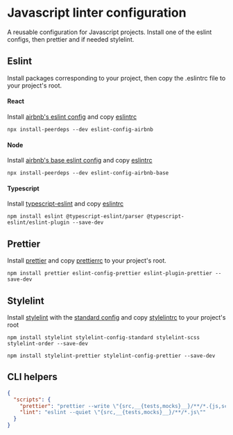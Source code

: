 # Javascript linter configuration

A reusable configuration for Javascript projects. Install one of the eslint configs, then prettier and if needed stylelint.

## Eslint

Install packages corresponding to your project, then copy the .eslintrc file to your project's root.

#### React

Install [airbnb's eslint config](https://www.npmjs.com/package/eslint-config-airbnb) and copy [eslintrc](react/.eslintrc)

```
npx install-peerdeps --dev eslint-config-airbnb
```

#### Node

Install [airbnb's base eslint config](https://www.npmjs.com/package/eslint-config-airbnb-base) and copy [eslintrc](node/.eslintrc)

```
npx install-peerdeps --dev eslint-config-airbnb-base
```

#### Typescript

Install [typescript-eslint](https://github.com/typescript-eslint/typescript-eslint) and copy [eslintrc](typescript/.eslintrc)
```
npm install eslint @typescript-eslint/parser @typescript-eslint/eslint-plugin --save-dev
```

## Prettier

Install [prettier](https://github.com/prettier/prettier) and copy [prettierrc](.prettierrc) to your project's root.

```
npm install prettier eslint-config-prettier eslint-plugin-prettier --save-dev 
```

## Stylelint

Install [stylelint](https://github.com/stylelint/stylelint) with the [standard config](https://github.com/stylelint/stylelint-config-standard) and copy [stylelintrc](.stylelintrc) to your project's root

```
npm install stylelint stylelint-config-standard stylelint-scss stylelint-order --save-dev 

npm install stylelint-prettier stylelint-config-prettier --save-dev 
```

## CLI helpers

```json
{
  "scripts": {
    "prettier": "prettier --write \"{src,__{tests,mocks}__}/**/*.{js,scss}\"",
    "lint": "eslint --quiet \"{src,__{tests,mocks}__}/**/*.js\""
  }
}
```
